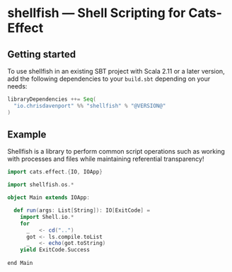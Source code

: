 # shellfish — Shell Scripting for Cats-Effect

## Getting started

To use shellfish in an existing SBT project with Scala 2.11 or a later version, add the following dependencies to your
`build.sbt` depending on your needs:

```scala
libraryDependencies ++= Seq(
  "io.chrisdavenport" %% "shellfish" % "@VERSION@"
)
```

## Example
Shellfish is a library to perform common script operations such as working with processes and files while maintaining referential transparency! 

```scala 3 mdoc:reset
import cats.effect.{IO, IOApp}

import shellfish.os.* 

object Main extends IOApp: 

  def run(args: List[String]): IO[ExitCode] = 
    import Shell.io.*
    for
      _   <- cd("..")
      got <- ls.compile.toList
      _   <- echo(got.toString)
    yield ExitCode.Success
    
end Main
```